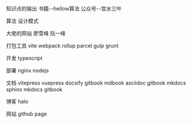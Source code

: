 知识点的输出
书籍--hellow算法
公众号--宫水三叶

算法
设计模式

大佬的网站
廖雪峰
阮一峰

打包工具
vite
webpack
rollup
parcel
gulp
grunt

开发
typescript

部署
nginx
nodejs

文档
vitepress
vuepress
docsify
gitbook
mdbook
asciidoc
gitbook
mkdocs
sphinx
mkdocs
gitbook

博客
halo

网站
github page


